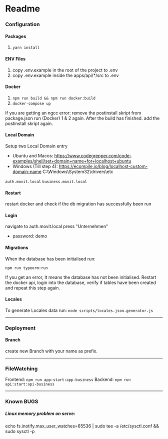 # Readme

### Configuration

#### Packages

1. `yarn install`

#### ENV Files

1. copy .env.example in the root of the project to .env
2. copy .env.example inside the apps/api/\*/src to .env

#### Docker

1. `npm run build && npm run docker:build`
2. `docker-compose up`

If you are getting an ngcc error:
remove the postinstall skript from package.json
run (Docker) 1 & 2 again. After the build has finished.
add the postinstall skript again.

#### Local Domain

Setup two Local Domain entry

- Ubuntu and Macos:
  https://www.codegrepper.com/code-examples/shell/set+domain+name+for+localhost+ubuntu
- Windows (Till step 4):
  https://ecompile.io/blog/localhost-custom-domain-name
  C:\Windows\System32\drivers\etc

`auth.movit.local`
`business.movit.local`

#### Restart

restart docker and check if the db migration has successfully been run

#### Login

navigate to auth.movit.local
press "Unternehmen"

- password: demo

#### Migrations

When the database has been initialised run:

`npm run typeorm:run`

If you get an error, 
It means the database has not been
initialised. 
Restart the docker api, login into the database, verify if tables have been created and repeat this step again. 


#### Locales

To generate Locales data run:
`node scripts/locales.json.generator.js`

---

### Deployment

#### Branch

create new Branch with your name as prefix.

---

### FileWatching

Frontend: `npm run app:start:app-business`
Backend: `npm run api:start:api-business`

---

### Known BUGS

##### Linux memory problem on serve:

echo fs.inotify.max_user_watches=65536 | sudo tee -a /etc/sysctl.conf && sudo sysctl -p
